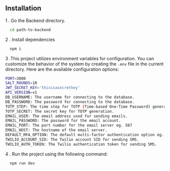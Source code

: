 
## Installation

1 . Go the Backend directory.
```bash
  cd path-to-backend
```

2 . Install dependencies
```bash
  npm i
```
3 .This project utilizes environment variables for configuration. You can customize the behavior of the system by creating the `.env` file in the current directory. Here are the available configuration options:

  ```bash
PORT=3000
SALT_ROUNDS=10
JWT_SECRET_KEY='thisisasecretkey'
API_VERSION=v1
DB_USERNAME: The username for connecting to the database.
DB_PASSWORD: The password for connecting to the database.
TOTP_STEP: The time step for TOTP (Time-based One-Time Password) generation. eg 120
TOTP_SECRET: The secret key for TOTP generation.
EMAIL_USER: The email address used for sending emails.
EMAIL_PASSWORD: The password for the email account.
EMAIL_PORT: The port number for the email server eg. 587
EMAIL_HOST: The hostname of the email server.
DEFAULT_MFA_OPTION: The default multi-factor authentication option eg. 'emailOtp'
TWILIO_ACCOUNT_SID: The Twilio account SID for sending SMS.
TWILIO_AUTH_TOKEN: The Twilio authentication token for sending SMS.

  ```
4 . Run the project using the following command:
```bash
  npm run dev
```
      
